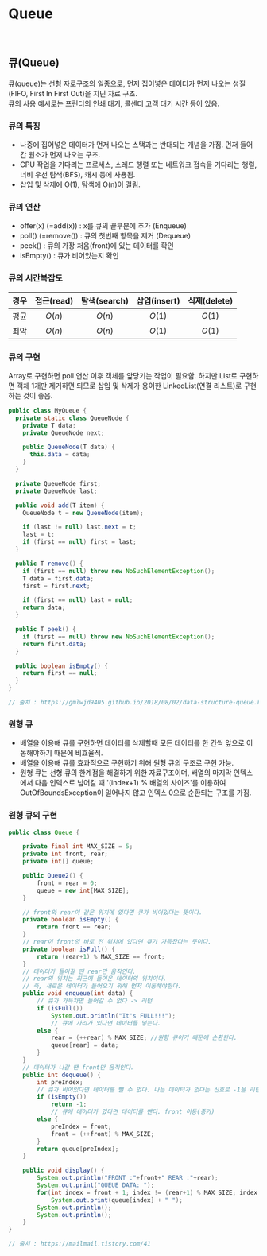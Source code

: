 # Queue

</br>

## 큐(Queue)
큐(queue)는 선형 자로구조의 일종으로, 먼저 집어넣은 데이터가 먼저 나오는 성질(FIFO, First In First Out)을 지닌 자료 구조.<br/>
큐의 사용 예시로는 프린터의 인쇄 대기, 콜센터 고객 대기 시간 등이 있음.

### 큐의 특징
- 나중에 집어넣은 데이터가 먼저 나오는 스택과는 반대되는 개념을 가짐. 먼저 들어간 원소가 먼저 나오는 구조.
- CPU 작업을 기다리는 프로세스, 스레드 행렬 또는 네트워크 접속을 기다리는 행렬, 너비 우선 탐색(BFS), 캐시 등에 사용됨.
- 삽입 및 삭제에 O(1), 탐색에 O(n)이 걸림.

### 큐의 연산
- offer(x) (=add(x)) : x를 큐의 끝부분에 추가 (Enqueue)
- poll() (=remove()) : 큐의 첫번째 항목을 제거 (Dequeue)
- peek() : 큐의 가장 처음(front)에 있는 데이터를 확인
- isEmpty() : 큐가 비어있는지 확인

### 큐의 시간복잡도
|경우|접근(read)|탐색(search)|삽입(insert)|식제(delete)|
|:---|:---:|:---:|:---:|:---:|
|평균|$O(n)$|$O(n)$|$O(1)$|$O(1)$|
|최악|$O(n)$|$O(n)$|$O(1)$|$O(1)$|

### 큐의 구현
Array로 구현하면 poll 연산 이후 객체를 앞당기는 작업이 필요함. 하지만 List로 구현하면 객체 1개만 제거하면 되므로 삽입 및 삭제가 용이한 LinkedList(연결 리스트)로 구현하는 것이 좋음.

```java
public class MyQueue {
  private static class QueueNode {
    private T data;
    private QueueNode next;

    public QueueNode(T data) {
      this.data = data;
    }
  }

  private QueueNode first;
  private QueueNode last;

  public void add(T item) {
    QueueNode t = new QueueNode(item);

    if (last != null) last.next = t;
    last = t;
    if (first == null) first = last;
  }

  public T remove() {
    if (first == null) throw new NoSuchElementException();
    T data = first.data;
    first = first.next;

    if (first == null) last = null;
    return data;
  }

  public T peek() {
    if (first == null) throw new NoSuchElementException();
    return first.data;
  }

  public boolean isEmpty() {
    return first == null;
  }
}

// 출처 : https://gmlwjd9405.github.io/2018/08/02/data-structure-queue.html
```

### 원형 큐
- 배열을 이용해 큐를 구현하면 데이터를 삭제할때 모든 데이터를 한 칸씩 앞으로 이동해야하기 때문에
비효율적.
- 배열을 이용해 큐를 효과적으로 구현하기 위해 원형 큐의 구조로 구현 가능.
- 원형 큐는 선형 큐의 한계점을 해결하기 위한 자료구조이며, 배열의 마지막 인덱스에서 다음 인덱스로 넘어갈 때 '(index+1) % 배열의 사이즈'를 이용하여 OutOfBoundsException이 일어나지 않고 인덱스 0으로 순환되는 구조를 가짐.

### 원형 큐의 구현
```java
public class Queue {

    private final int MAX_SIZE = 5;
    private int front, rear;
    private int[] queue;

    public Queue2() {
        front = rear = 0;
        queue = new int[MAX_SIZE];
    }

    // front와 rear이 같은 위치에 있다면 큐가 비어있다는 뜻이다.
    private boolean isEmpty() {
        return front == rear;
    }
    // rear이 front의 바로 전 위치에 있다면 큐가 가득찼다는 뜻이다.
    private boolean isFull() {
        return (rear+1) % MAX_SIZE == front;
    }
    // 데이터가 들어갈 땐 rear만 움직인다. 
    // rear의 위치는 최근에 들어온 데이터의 위치이다. 
    // 즉, 새로운 데이터가 들어오기 위해 먼저 이동해야한다.
    public void enqueue(int data) {
        // 큐가 가득차면 들어갈 수 없다 -> 리턴
        if (isFull())
            System.out.println("It's FULL!!!");
            // 큐에 자리가 있다면 데이터를 넣는다.
        else {
            rear = (++rear) % MAX_SIZE; //원형 큐이기 때문에 순환한다.
            queue[rear] = data;
        }
    }
    // 데이터가 나갈 땐 front만 움직인다. 
    public int dequeue() {
        int preIndex;
        // 큐가 비어있다면 데이터를 뺄 수 없다. 나는 데이터가 없다는 신호로 -1을 리턴했다(임시 정의)
        if (isEmpty())
            return -1;
            // 큐에 데이터가 있다면 데이터를 뺀다. front 이동(증가)
        else {
            preIndex = front;
            front = (++front) % MAX_SIZE;
        }
        return queue[preIndex];
    }

    public void display() {
        System.out.println("FRONT :"+front+" REAR :"+rear);
        System.out.print("QUEUE DATA: ");
        for(int index = front + 1; index != (rear+1) % MAX_SIZE; index = (index+1) % MAX_SIZE)
            System.out.print(queue[index] + " ");
        System.out.println();
        System.out.println();
    }
}

// 출처 : https://mailmail.tistory.com/41
```